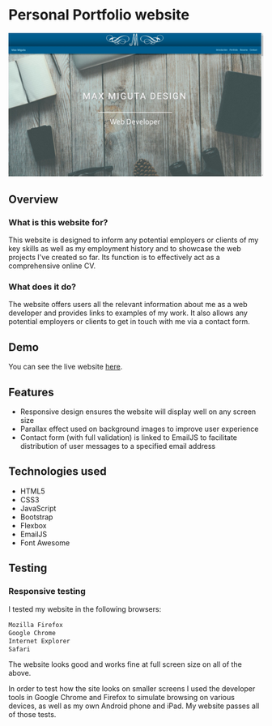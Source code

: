 # Personal Portfolio website

![Website preview](img/website_preview.jpg)

## Overview

### What is this website for?

This website is designed to inform any potential employers or clients of my key skills as well as my employment history and to showcase the web projects I've created so far. Its function is to effectively act as a comprehensive online CV.

### What does it do?

The website offers users all the relevant information about me as a web developer and provides links to examples of my work. It also allows any potential employers or clients to get in touch with me via a contact form.

## Demo

You can see the live website [here](http://www.maxmiguta.wsdomain.net/).

## Features

- Responsive design ensures the website will display well on any screen size
- Parallax effect used on background images to improve user experience
- Contact form (with full validation) is linked to EmailJS to facilitate distribution of user messages to a specified email address

## Technologies used

- HTML5
- CSS3
- JavaScript
- Bootstrap
- Flexbox
- EmailJS
- Font Awesome

## Testing

### Responsive testing

I tested my website in the following browsers:
```
Mozilla Firefox
Google Chrome
Internet Explorer
Safari
```
The website looks good and works fine at full screen size on all of the above.

In order to test how the site looks on smaller screens I used the developer tools in Google Chrome and Firefox to simulate browsing on various devices, as well as my own Android phone and iPad. My website passes all of those tests.